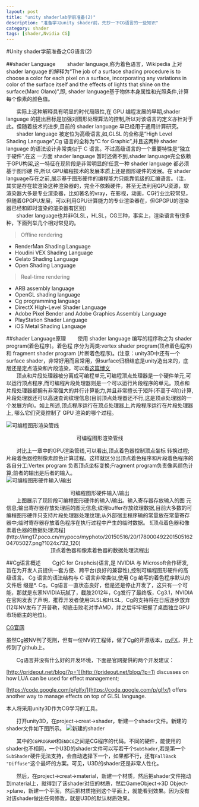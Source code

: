 ```yaml
---
layout: post
title: "unity shaderlab学前准备(2)"
description: "准备学习unity shader前，先抄一下CG语言的一些知识"
category: shader
tags: [shader,Nvidia CG]
---
```

#Unity shader学前准备之CG语言(2)

##shader Language
&#160; &#160; &#160; &#160;shader language,称为着色语言，Wikipedia 上对 shader language 的解释为“The job of a surface shading procedure is to choose a color for each pixel on a surface, incorporating any variations in color of the surface itself and the effects of lights that shine on the surface(Marc Olano)”,即, shader language基于物体本身属性和光照条件,计算每个像素的颜色值。<br>
<!-- more -->
&#160; &#160; &#160; &#160;实际上这种解释具有明显的时代局限性,在 GPU 编程发展的早期,shader language 的提出目标是加强对图形处理算法的控制,所以对该语言的定义亦针对于此。但随着技术的进步,目前的 shader language 早已经用于通用计算研究。<br>
&#160; &#160; &#160; &#160;shader language 被定位为高级语言,如,GLSL 的全称是“High Level Shading Language”,Cg 语言的全称为“C for Graphic”,并且这两种 shader language 的语法设计非常类似于 C 语言。不过高级语言的一个重要特性是“独立于硬件”,在这 一方面 shader language 暂时还做不到,shader language完全依赖于GPU构架,这一特征在现阶段是非常明显的!任意一种 shader language 都必须基于图形硬 件,所以 GPU编程技术的发展本质上还是图形硬件的发展。在 shader language存在之前,展示基于图形硬件的编程能力只能靠低级的汇编语言。（注，其实是存在软渲染这种渲染器的，完全不依赖硬件，甚至无法利用GPU资源，软渲染器大多是专业渲染器，比如著名的vray，在影视，动画，CG行业比较常见，但随着GPGPU发展，可以利用GPU计算能力的专业渲染器在，但GPGPU的渲染器已经和即时渲染的渲染器有区别）<br>
&#160; &#160; &#160; &#160;shader language也并非GLSL，HLSL，CG三种，事实上，渲染语言有很多种，下面列举几个相对常见的。<br>

>  Offline rendering

* RenderMan Shading Language
* Houdini VEX Shading Language
* Gelato Shading Language
* Open Shading Language


>  Real-time rendering

* ARB assembly language
* OpenGL shading language
* Cg programming language
* DirectX High-Level Shader Language
* Adobe Pixel Bender and Adobe Graphics Assembly Language
* PlayStation Shader Language
* iOS Metal Shading Language

##shader Language原理
&#160; &#160; &#160; &#160;使用 shader language 编写的程序称之为 shader program(着色程序)。着色程 序分为两类:vertex shader program(顶点着色程序)和 fragment shader program (片断着色程序)。(注意：unity3D中还有一个surface shader，非常好用而且常用，但surface归根结底是unity造出来的，底层还是定点渲染和片段渲染，可以看[这篇博文](http://blog.csdn.net/candycat1992/article/details/39994049)<br>
&#160; &#160; &#160; &#160;顶点和片段处理器被分离成可编程单元,可编程顶点处理器是一个硬件单元,可以运行顶点程序,而可编程片段处理器则是一个可以运行片段程序的单元。顶点和片段处理器都拥有非常强大的并行计算能力,并且非常擅长于矩阵(不高于4阶)计算,片段处理器还可以高速查询纹理信息(目前顶点处理器还不行,这是顶点处理器的一个发展方向)。如上所述,顶点程序运行在顶点处理器上,片段程序运行在片段处理器上, 哪么它们究竟控制了 GPU 渲染的哪个过程。

![可编程图形渲染管线](http://img17.poco.cn/mypoco/myphoto/20150516/20/17800049220150516203546022.png?1024x535_120)
<center>可编程图形渲染管线</center>

&#160; &#160; &#160; &#160;对比上一章中的GPU渲染管线,可以看出,顶点着色器控制顶点坐标
转换过程;片段着色器控制像素颜色计算过程。这样就区分出顶点着色程序和片段着色程序的各自分工:Vertex program 负责顶点坐标变换;Fragment program负责像素颜色计算;前者的输出是后者的输入。<br>
![可编程图形硬件输入\输出](http://img17.poco.cn/mypoco/myphoto/20150516/20/17800049220150516204058052.png)
<center>可编程图形硬件输入\输出</center>
&#160; &#160; &#160; &#160;上图展示了现阶段可编程图形硬件的输入\输出。输入寄存器存放输入的图 元信息;输出寄存器存放处理后的图元信息;纹理buffer存放纹理数据,目前大多数的可编程图形硬件只支持片段处理器处理纹理;从外部宿主程序输的常量放在常量寄存器中;临时寄存器存放着色程序在执行过程中产生的临时数据。
![顶点着色器和像素着色器的数据处理流程](http://img17.poco.cn/mypoco/myphoto/20150516/20/17800049220150516204705027.png?1024x732_120)
<center>顶点着色器和像素着色器的数据处理流程出</center>

##Cg语言概述
&#160; &#160; &#160; &#160;Cg(C for Graphcis)语言,是 NVIDIA 与 Microsoft合作研发,旨在为开发人员提供一套方便、跨平台(良好的兼容性),控制可编程图形硬件的高级语言。 Cg 语言的语法结构与 C 语言非常类似,使用 Cg 编写的着色程序默认的文件后 缀是*. Cg。Cg语言一直状态良好，但是还是停止开发了，这只有一个可能，那就是东家NVIDIA玩腻了，截肢2012年，Cg发行了最终版，Cg3.1，NVIDIA在官网发表了声明，推荐开发者使用GLSL和HLSL，Cg的支持将在日后逐步放弃(12年NV发布了开普勒，彻底击败老对手AMD，并之后牢牢把握了桌面独立GPU市场霸主的地位)。

[CG官网](https://developer.nvidia.com/cg-toolkit)

虽然Cg被NV判了死刑，但有一位NV的工程师，做了Cg的开源版本，[nvFX](https://github.com/tlorach/nvFX)，并上传到了github上。

&#160; &#160; &#160; &#160;Cg语言并没有什么好的开发环境，下面是官网提供的两个开发建议：

[http://prideout.net/blog/?p=1](http://prideout.net/blog/?p=1) discusses on how LUA can be used for effect management;

[https://code.google.com/p/glfx/](https://code.google.com/p/glfx/) offers another way to manage effects on top of GLSL language.

本人将采用unity3D作为CG学习的工具。

&#160; &#160; &#160; &#160;打开unity3D，在project->creat->shader，新建一个shader文件。新建的shader文件如下图所示。
![新建的shader](http://img17.poco.cn/mypoco/myphoto/20150516/23/17800049220150516231936023.png?1024x668_120)

&#160; &#160; &#160; &#160;其中的`CGPROGRAM`和`ENDCG`之间是CG程序的代码。不同的硬件，能使用的shader也不相同，一个U3D的shader文件可以写若干个`SubShader`,若是第一个`SubShader`硬件无法支持，会自动选择下一个，如果都不行，还有`FallBack "Diffuse"`这个最坏的方案。可见，U3D的shader还是非常人性化。

&#160; &#160; &#160; &#160;然后，在project->creat->material，新建一个材质，然后把shader文件拖动到material上，就得到了该shader对应的材质，然后GameObject->3D Object->plane，新建一个平面，然后把材质拖到这个平面上，就能看到效果。因为没有对该shader做出任何修改，就是U3D的默认材质效果。